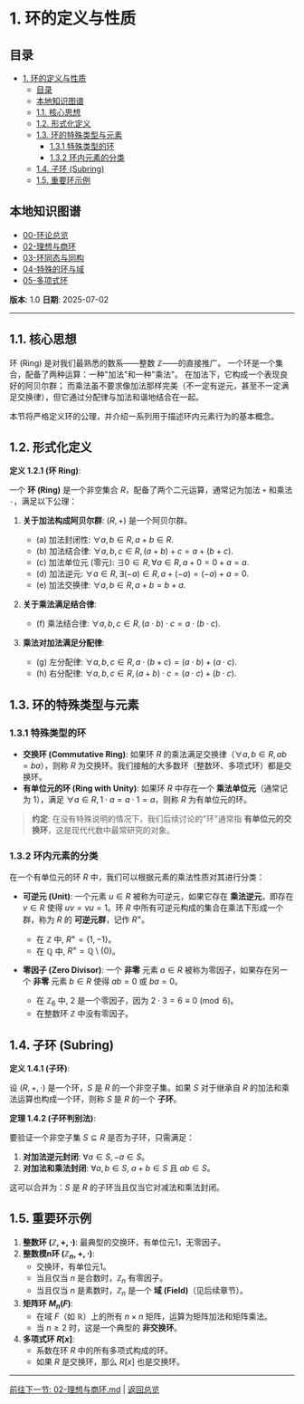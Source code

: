 # 1. 环的定义与性质

<!-- 本地目录区块 -->
## 目录

- [1. 环的定义与性质](#1-环的定义与性质)
  - [目录](#目录)
  - [本地知识图谱](#本地知识图谱)
  - [1.1. 核心思想](#11-核心思想)
  - [1.2. 形式化定义](#12-形式化定义)
  - [1.3. 环的特殊类型与元素](#13-环的特殊类型与元素)
    - [1.3.1 特殊类型的环](#131-特殊类型的环)
    - [1.3.2 环内元素的分类](#132-环内元素的分类)
  - [1.4. 子环 (Subring)](#14-子环-subring)
  - [1.5. 重要环示例](#15-重要环示例)

<!-- 本地知识图谱区块 -->
## 本地知识图谱

- [00-环论总览](./00-环论总览.md)
- [02-理想与商环](./02-理想与商环.md)
- [03-环同态与同构](./03-环同态与同构.md)
- [04-特殊的环与域](./04-特殊的环与域.md)
- [05-多项式环](./05-多项式环.md)

**版本**: 1.0
**日期**: 2025-07-02

---

## 1.1. 核心思想

环 (Ring) 是对我们最熟悉的数系——整数 $\mathbb{Z}$——的直接推广。
一个环是一个集合，配备了两种运算：一种"加法"和一种"乘法"。
在加法下，它构成一个表现良好的阿贝尔群；
而乘法虽不要求像加法那样完美（不一定有逆元，甚至不一定满足交换律），但它通过分配律与加法和谐地结合在一起。

本节将严格定义环的公理，并介绍一系列用于描述环内元素行为的基本概念。

## 1.2. 形式化定义

**定义 1.2.1 (环 Ring)**:

一个 **环 (Ring)** 是一个非空集合 $R$，配备了两个二元运算，通常记为加法 `+` 和乘法 `·`，满足以下公理：

1. **关于加法构成阿贝尔群**: $(R, +)$ 是一个阿贝尔群。
    - (a) 加法封闭性: $\forall a, b \in R, a+b \in R$.
    - (b) 加法结合律: $\forall a, b, c \in R, (a+b)+c = a+(b+c)$.
    - (c) 加法单位元 (零元): $\exists 0 \in R, \forall a \in R, a+0 = 0+a = a$.
    - (d) 加法逆元: $\forall a \in R, \exists (-a) \in R, a+(-a) = (-a)+a = 0$.
    - (e) 加法交换律: $\forall a, b \in R, a+b = b+a$.

2. **关于乘法满足结合律**:
    - (f) 乘法结合律: $\forall a, b, c \in R, (a \cdot b) \cdot c = a \cdot (b \cdot c)$.

3. **乘法对加法满足分配律**:
    - (g) 左分配律: $\forall a, b, c \in R, a \cdot (b+c) = (a \cdot b) + (a \cdot c)$.
    - (h) 右分配律: $\forall a, b, c \in R, (a+b) \cdot c = (a \cdot c) + (b \cdot c)$.

## 1.3. 环的特殊类型与元素

### 1.3.1 特殊类型的环

- **交换环 (Commutative Ring)**: 如果环 $R$ 的乘法满足交换律（$\forall a,b \in R, ab=ba$），则称 $R$ 为交换环。我们接触的大多数环（整数环、多项式环）都是交换环。
- **有单位元的环 (Ring with Unity)**: 如果环 $R$ 中存在一个 **乘法单位元**（通常记为 1），满足 $\forall a \in R, 1 \cdot a = a \cdot 1 = a$，则称 $R$ 为有单位元的环。

> **约定**: 在没有特殊说明的情况下，我们后续讨论的"环"通常指 **有单位元的交换环**，这是现代代数中最常研究的对象。

### 1.3.2 环内元素的分类

在一个有单位元的环 $R$ 中，我们可以根据元素的乘法性质对其进行分类：

- **可逆元 (Unit)**: 一个元素 $u \in R$ 被称为可逆元，如果它存在 **乘法逆元**，即存在 $v \in R$ 使得 $uv = vu = 1$。环 $R$ 中所有可逆元构成的集合在乘法下形成一个群，称为 $R$ 的 **可逆元群**，记作 $R^\times$。
  - 在 $\mathbb{Z}$ 中, $R^\times = \{1, -1\}$。
  - 在 $\mathbb{Q}$ 中, $R^\times = \mathbb{Q} \setminus \{0\}$。

- **零因子 (Zero Divisor)**: 一个 **非零** 元素 $a \in R$ 被称为零因子，如果存在另一个 **非零** 元素 $b \in R$ 使得 $ab=0$ 或 $ba=0$。
  - 在 $\mathbb{Z}_6$ 中, 2 是一个零因子，因为 $2 \cdot 3 = 6 \equiv 0 \pmod 6$。
  - 在整数环 $\mathbb{Z}$ 中没有零因子。

## 1.4. 子环 (Subring)

**定义 1.4.1 (子环)**:

设 $(R, +, \cdot)$ 是一个环，$S$ 是 $R$ 的一个非空子集。如果 $S$ 对于继承自 $R$ 的加法和乘法运算也构成一个环，则称 $S$ 是 $R$ 的一个 **子环**。

**定理 1.4.2 (子环判别法)**:

要验证一个非空子集 $S \subseteq R$ 是否为子环，只需满足：

1. **对加法逆元封闭**: $\forall a \in S, -a \in S$。
2. **对加法和乘法封闭**: $\forall a, b \in S$, $a+b \in S$ 且 $ab \in S$。

这可以合并为：$S$ 是 $R$ 的子环当且仅当它对减法和乘法封闭。

## 1.5. 重要环示例

1. **整数环 $(\mathbb{Z}, +, \cdot)$**: 最典型的交换环，有单位元1，无零因子。
2. **整数模n环 $(\mathbb{Z}_n, +, \cdot)$**:
    - 交换环，有单位元1。
    - 当且仅当 $n$ 是合数时，$\mathbb{Z}_n$ 有零因子。
    - 当且仅当 $n$ 是素数时，$\mathbb{Z}_n$ 是一个 **域 (Field)**（见后续章节）。
3. **矩阵环 $M_n(F)$**:
    - 在域 $F$（如 $\mathbb{R}$）上的所有 $n \times n$ 矩阵，运算为矩阵加法和矩阵乘法。
    - 当 $n \ge 2$ 时，这是一个典型的 **非交换环**。
4. **多项式环 $R[x]$**:
    - 系数在环 $R$ 中的所有多项式构成的环。
    - 如果 $R$ 是交换环，那么 $R[x]$ 也是交换环。

---
[前往下一节: 02-理想与商环.md](./02-理想与商环.md) | [返回总览](./00-环论总览.md)
